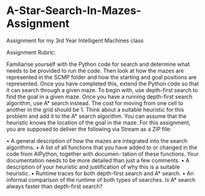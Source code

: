 # A-Star-Search-In-Mazes-Assignment
Assignment for my 3rd Year Intelligent Machines class

Assignment Rubric:

Familiarise yourself with the Python code for search and determine what needs to be provided to run the code. 
Then look at how the mazes are represented in the SCMP folder and how the starting and goal positions are represented.
Once you have completed this, extend the Python code so that it can search through a given maze.
To begin with, use depth-first search to find the goal in a given maze. 
Once you have a running depth-first search algorithm, use A* search instead. 
The cost for moving from one cell to another in the grid should be 1. 
Think about a suitable heuristic for this problem and add it to the A* search algorithm. 
You can assume that the heuristic knows the location of the goal in the maze.
For this assignment, you are supposed to deliver the following via Stream as a ZIP file:

• A general description of how the mazes are integrated into the search algorithms.
• A list of all functions that you have added to or changed in the code from AIPython, together with documen-
tation of these functions. Your documentation needs to be more detailed than just a few comments.
• A description of your heuristic and justification of why this is a suitable heuristic.
• Runtime traces for both depth-first search and A* search.
• An informal comparison of the runtime of both types of searches. Is A* search always faster than depth-first search?
